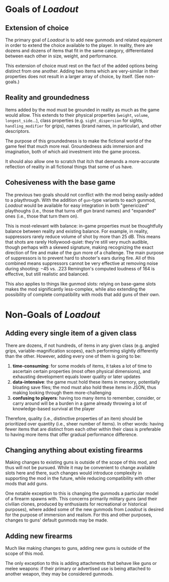 # Goals of *Loadout*

## Extension of choice

The primary goal of *Loadout* is to add new gunmods and related equipment in order to extend the choice available to the player. In reality, there are dozens and dozens of items that fit in the same category, differentiated between each other in size, weight, and performance.

This extension of choice must rest on the fact of the added options being distinct from one another. Adding two items which are very-similar in their properties does not result in a larger array of choice, by itself. (See non-goals.)


## Reality and groundedness

Items added by the mod must be grounded in reality as much as the game would allow. This extends to their physical properties (`weight`, `volume`, `longest_side`...), class properties (e.g. `sight_dispersion` for sights, `handling_modifier` for grips), names (brand names, in particular), and other descriptors.

The purpose of this groundedness is to make the fictional world of the game feel that much more real. Groundedness aids immersion and imagination, both of which aid investment into the game process.

It should also allow one to scratch that itch that demands a more-accurate reflection of reality in all fictional things that some of us have.


## Cohesiveness with the base game

The previous two goals should not conflict with the mod being easily-added to a playthrough. With the addition of `gun`-type variants to each gunmod, *Loadout* would be available for easy integration in both "genericized" playthoughs (i.e., those that turns off gun brand names) and "expanded" ones (i.e., those that turn them on).

This is most-relevant with balance: in-game properties must be thoughtfully balance between reality and existing balance. For example, in reality, suppressors rarely reduce volume of shot by more than 25 dB. This means that shots are rarely Hollywood-quiet: they're still very much audible, though perhaps with a skewed signature, making recognizing the exact direction of fire and make of the gun more of a challenge. The main purpose of suppressors is to prevent hard to shooter's ears during fire. All of this combined means suppressors cannot be very effective at removing noise during shooting: −45 vs. .223 Remington's computed loudness of 164 is effective, but still realistic and balanced.

This also applies to things like gunmod slots: relying on base-game slots makes the mod significantly less-complex, while also extending the possibility of complete compatibility with mods that add guns of their own.


# Non-Goals of *Loadout*

## Adding every single item of a given class

There are dozens, if not hundreds, of items in any given class (e.g. angled grips, variable-magnification scopes), each performing slightly differently than the other. However, adding every one of them is going to be:

1. **time-consuming**: for some models of items, it takes a lot of time to ascertain certain properties (most often physical dimensions), and exhausting development equals lower quality or later updates
2. **data-intensive**: the game must hold these items in memory, potentially bloating save files; the mod must also hold these items in JSON, thus making looking through them more-challenging
3. **confusing to players**: having too many items to remember, consider, or carry around will be a burden in a game already throwing a lot of knowledge-based survival at the player

Therefore, quality (i.e., distinctive properties of an item) should be prioritized over quantity (i.e., sheer number of items). In other words: having fewer items that are distinct from each other within their class is preferable to having more items that offer gradual performance difference.


## Changing anything about existing firearms

Making changes to existing guns is outside of the scope of this mod, and thus will not be pursued. While it may be convenient to change available slots here and there, such changes would introduce complexity in supporting the mod in the future, while reducing compatibility with other mods that add guns.

One notable exception to this is changing the gunmods a particular model of a firearm spawns with. This concerns primarily military guns (and their civilian clones, produced by enthusiasts for recreational or historical purposes), where added some of the new gunmods from *Loadout* is desired for the purpose of immersion and realism. For this and other purposes, changes to guns' default gunmods may be made.


## Adding new firearms

Much like making changes to guns, adding new guns is outside of the scope of this mod.

The only exception to this is adding attachments that behave like guns or melee weapons: if their primary or advertised use is being attached to another weapon, they may be considered gunmods.